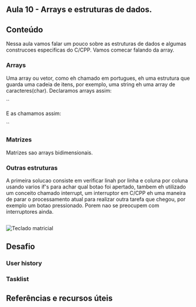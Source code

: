 ## Aula 10 - Arrays e estruturas de dados.

## Conteúdo

Nessa aula vamos falar um pouco sobre as estruturas de dados e algumas construcoes especificas do C/CPP. Vamos comecar falando da array.

### Arrays

Uma array ou vetor, como eh chamado em portugues, eh uma estrutura que guarda uma cadeia de itens, por exemplo, uma string eh uma array de caracteres(char). Declaramos arrays assim:

``

E as chamamos assim:

``

### Matrizes

Matrizes sao arrays bidimensionais.

### Outras estruturas


A primeira solucao consiste em verificar linah por linha e coluna por coluna usando varios if's para achar qual botao foi apertado, tambem eh utilizado um conceito chamado interrupt, um interruptor em C/CPP eh uma maneira de parar o processamento atual para realizar outra tarefa que chegou, por exemplo um botao pressionado. Porem nao se preocupem com interruptores ainda.



```cpp

```

![Teclado matricial](../../img/1sem/08/teclado.png)

## Desafio

### User history



### Tasklist



## Referências e recursos úteis

[]()

